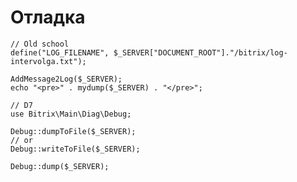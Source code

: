 # Отладка

    // Old school
    define("LOG_FILENAME", $_SERVER["DOCUMENT_ROOT"]."/bitrix/log-intervolga.txt");

    AddMessage2Log($_SERVER);
    echo "<pre>" . mydump($_SERVER) . "</pre>";

    // D7
    use Bitrix\Main\Diag\Debug;

    Debug::dumpToFile($_SERVER);
    // or
    Debug::writeToFile($_SERVER);

    Debug::dump($_SERVER);
